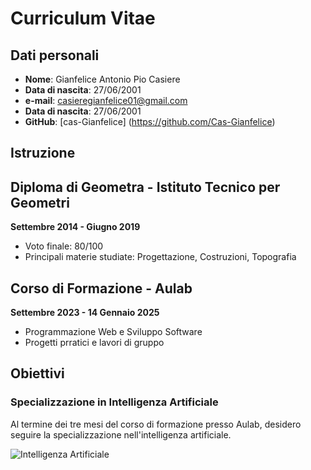# Curriculum Vitae 

## Dati personali

- **Nome**: Gianfelice Antonio Pio Casiere
- **Data di nascita**: 27/06/2001
- **e-mail**: casieregianfelice01@gmail.com
- **Data di nascita**: 27/06/2001
- **GitHub**: [cas-Gianfelice] (https://github.com/Cas-Gianfelice)

## Istruzione
## Diploma di Geometra - Istituto Tecnico per Geometri
**Settembre 2014 - Giugno 2019**

- Voto finale: 80/100
- Principali materie studiate: Progettazione, Costruzioni, Topografia

## Corso di Formazione - Aulab
**Settembre 2023 - 14 Gennaio 2025**

- Programmazione Web e Sviluppo Software
- Progetti prratici e lavori di gruppo

## Obiettivi

### Specializzazione in Intelligenza Artificiale
Al termine dei tre mesi del corso di formazione presso Aulab, desidero seguire la specializzazione nell'intelligenza artificiale.

![Intelligenza Artificiale](https://previews.123rf.com/images/maylim33/maylim332305/maylim33230500262/204722852-l-illustrazione-generata-dall-ia-della-doppia-esposizione-mostra-un-computer-desktop-che-disegna-un.jpg)

